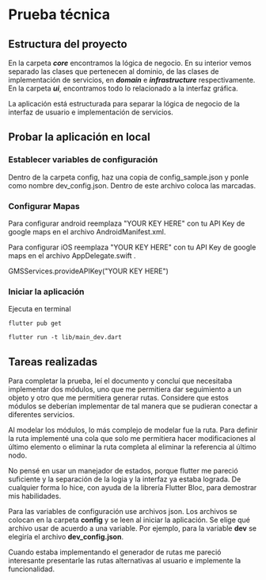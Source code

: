 # Prueba técnica

## Estructura del proyecto

En la carpeta ***core*** encontramos la lógica de negocio. En su interior vemos separado las clases que pertenecen al dominio, de las clases de implementación de servicios, en ***domain*** e ***infrastructure*** respectivamente. En la carpeta ***ui***, encontramos todo lo relacionado a la interfaz gráfica.

La aplicación está estructurada para separar la lógica de negocio de la interfaz de usuario e implementación de servicios.

## Probar la aplicación en local

### Establecer variables de configuración
Dentro de la carpeta config, haz una copia de config_sample.json y ponle como nombre dev_config.json. Dentro de este archivo coloca las marcadas.

### Configurar Mapas
Para configurar android reemplaza "YOUR KEY HERE" con tu API Key de google maps en el archivo AndroidManifest.xml.

<meta-data android:name="com.google.android.geo.API_KEY" android:value="YOUR KEY HERE"/>

Para configurar iOS reemplaza "YOUR KEY HERE" con tu API Key de google maps en el archivo AppDelegate.swift .

GMSServices.provideAPIKey("YOUR KEY HERE")

### Iniciar la aplicación

Ejecuta en terminal
```shell
flutter pub get
```

```shell
flutter run -t lib/main_dev.dart
```

## Tareas realizadas

Para completar la prueba, leí el documento y concluí que necesitaba implementar dos módulos, uno que me permitiera dar seguimiento a un objeto y otro que me permitiera generar rutas. Considere que estos módulos se deberían implementar de tal manera que se pudieran conectar a diferentes servicios.

Al modelar los módulos, lo más complejo de modelar fue la ruta. Para definir la ruta implementé una cola que solo me permitiera hacer modificaciones al último elemento o eliminar la ruta completa al eliminar la referencia al último nodo.

No pensé en usar un manejador de estados, porque flutter me pareció suficiente y la separación de la logia y la interfaz ya estaba lograda. De cualquier forma lo hice, con ayuda de la librería Flutter Bloc, para demostrar mis habilidades.

Para las variables de configuración use archivos json. Los archivos se colocan en la carpeta **config** y se leen al iniciar la aplicación. Se elige qué archivo usar de acuerdo a una variable. Por ejemplo, para la variable **dev** se elegiría el archivo **dev_config.json**.

Cuando estaba implementando el generador de rutas me pareció interesante presentarle las rutas alternativas al usuario e implemente la funcionalidad.
